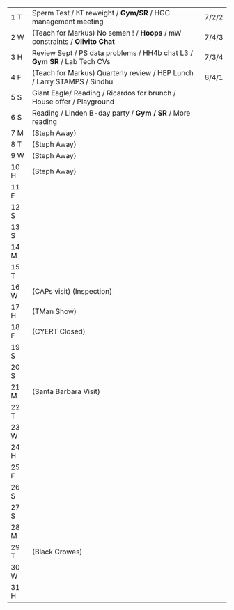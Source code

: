 |      |                                                                               |       |
| ---- | ----------------------------------------------------------------------------- | ----- |
| 1  T | Sperm Test /  hT reweight / **Gym/SR** / HGC management meeting               | 7/2/2 |
| 2  W | (Teach for Markus) No semen ! / **Hoops** / mW constraints / **Olivito Chat** | 7/4/3 |
| 3  H | Review Sept / PS data problems / HH4b chat L3 / **Gym SR** / Lab Tech CVs     | 7/3/4 |
| 4  F | (Teach for Markus) Quarterly review / HEP Lunch / Larry STAMPS / Sindhu       | 8/4/1 |
| 5  S | Giant Eagle/ Reading / Ricardos for brunch / House offer / Playground         |       |
| 6  S | Reading / Linden B-day party / **Gym / SR** / More reading                    |       |
| 7  M | (Steph Away)                                                                  |       |
| 8  T | (Steph Away)                                                                  |       |
| 9  W | (Steph Away)                                                                  |       |
| 10 H | (Steph Away)                                                                  |       |
| 11 F |                                                                               |       |
| 12 S |                                                                               |       |
| 13 S |                                                                               |       |
| 14 M |                                                                               |       |
| 15 T |                                                                               |       |
| 16 W | (CAPs visit) (Inspection)                                                     |       |
| 17 H | (TMan Show)                                                                   |       |
| 18 F | (CYERT Closed)                                                                |       |
| 19 S |                                                                               |       |
| 20 S |                                                                               |       |
| 21 M | (Santa Barbara Visit)                                                         |       |
| 22 T |                                                                               |       |
| 23 W |                                                                               |       |
| 24 H |                                                                               |       |
| 25 F |                                                                               |       |
| 26 S |                                                                               |       |
| 27 S |                                                                               |       |
| 28 M |                                                                               |       |
| 29 T | (Black Crowes)                                                                |       |
| 30 W |                                                                               |       |
| 31 H |                                                                               |       |

